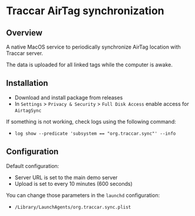 # Traccar AirTag synchronization

## Overview

A native MacOS service to periodically synchronize AirTag location with Traccar server.

The data is uploaded for all linked tags while the computer is awake.

## Installation

- Download and install package from releases
- In `Settings` > `Privacy & Security` > `Full Disk Access` enable access for `AirtagSync`

If something is not working, check logs using the following command:

- `log show --predicate 'subsystem == "org.traccar.sync"' --info`

## Configuration

Default configuration:

- Server URL is set to the main demo server
- Upload is set to every 10 minutes (600 seconds)

You can change those parameters in the `launchd` configuration:

- `/Library/LaunchAgents/org.traccar.sync.plist`
